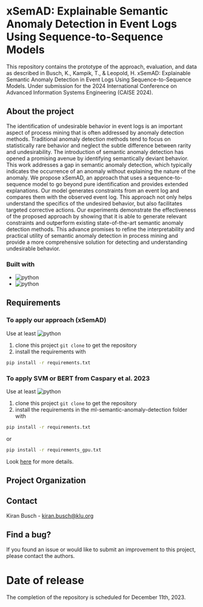 # xSemAD: Explainable Semantic Anomaly Detection in Event Logs Using Sequence-to-Sequence Models
This repository contains the prototype of the approach, evaluation, and data as described in
Busch, K., Kampik, T., & Leopold, H. xSemAD: Explainable Semantic Anomaly Detection in Event Logs Using Sequence-to-Sequence Models. Under submission for the 2024 International Conference on Advanced Information Systems Engineering (CAISE 2024). 

## About the project
The identification of undesirable behavior in event logs is an important aspect of process mining that is often addressed by anomaly detection methods.  Traditional anomaly detection methods tend to focus on statistically rare behavior and neglect the subtle difference between rarity and undesirability. The introduction of semantic anomaly detection has opened a promising avenue by identifying semantically deviant behavior. This work addresses a gap in semantic anomaly detection, which typically indicates the occurrence of an anomaly without explaining the nature of the anomaly. We propose xSemAD, an approach that uses a sequence-to-sequence model to go beyond pure identification and provides extended explanations. Our model generates constraints from an event log and compares them with the observed event log. This approach not only helps understand the specifics of the undesired behavior, but also facilitates targeted corrective actions. Our experiments demonstrate the effectiveness of the proposed approach by showing that it is able to generate relevant constraints and outperform existing state-of-the-art semantic anomaly detection methods. This advance promises to refine the interpretability and practical utility of semantic anomaly detection in process mining and provide a more comprehensive solution for detecting and understanding undesirable behavior.

### Built with
* ![python](https://img.shields.io/badge/python-black?logo=python&label=3.8.13)
* ![python](https://img.shields.io/badge/python-black?logo=python&label=3.7.16)

## Requirements
### To apply our approach (xSemAD)
Use at least ![python](https://img.shields.io/badge/python-black?logo=python&label=3.8.13)
1. clone this project <code>git clone</code> to get the repository
2. install the requirements with 
```sh
pip install -r requirements.txt
```
### To apply SVM or BERT from Caspary et al. 2023
Use at least ![python](https://img.shields.io/badge/python-black?logo=python&label=3.7.16)
1. clone this project <code>git clone</code> to get the repository
2. install the requirements in the ml-semantic-anomaly-detection folder with 
```sh
pip install -r requirements.txt
```
or 
```sh
pip install -r requirements_gpu.txt
```
Look [here](https://gitlab.uni-mannheim.de/processanalytics/ml-semantic-anomaly-dection) for more details.


## Project Organization



## Contact

Kiran Busch - kiran.busch@klu.org

## Find a bug?
If you found an issue or would like to submit an improvement to this project, please contact the authors. 


# Date of release
The completion of the repository is scheduled for December 11th, 2023.

